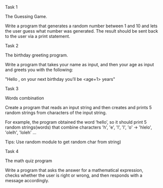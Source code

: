 Task 1

The Guessing Game.

Write a program that generates a random number between 1 and 10 and lets the user guess what number was generated. The result should be sent back to the user via a print statement.

 

Task 2

The birthday greeting program.

Write a program that takes your name as input, and then your age as input and greets you with the following:

"Hello <name>, on your next birthday you’ll be <age+1> years"

 

Task 3

Words combination

Create a program that reads an input string and then creates and prints 5 random strings from characters of the input string.

For example, the program obtained the word ‘hello’, so it should print 5 random strings(words) that combine characters 'h', 'e', 'l', 'l', 'o' -> 'hlelo', 'olelh', 'loleh' …

Tips: Use random module to get random char from string)

 

Task 4

The math quiz program

Write a program that asks the answer for a mathematical expression, checks whether the user is right or wrong, and then responds with a message accordingly.